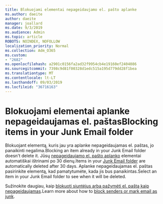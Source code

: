 ```yaml
---
title: Blokuojami elementai nepageidaujamo el. pašto aplanke
ms.author: daeite
author: daeite
manager: joallard
ms.date: 9/3/2019
ms.audience: Admin
ms.topic: article
ROBOTS: NOINDEX, NOFOLLOW
localization_priority: Normal
ms.collection: Adm_O365
ms.custom:
- "2682"
ms.openlocfilehash: a2901c0156fa2ad32f9954cb4e19160ef2404086
ms.sourcegitcommit: 7398c9d81f00328d1edc515a195d779dd28f1bea
ms.translationtype: MT
ms.contentlocale: lt-LT
ms.lasthandoff: 09/03/2019
ms.locfileid: "36716163"
---
```

# <a name="blocking-items-in-your-junk-email-folder"></a><span data-ttu-id="859ae-102">Blokuojami elementai aplanke nepageidaujamas el. paštas</span><span class="sxs-lookup"><span data-stu-id="859ae-102">Blocking items in your Junk Email folder</span></span>

<span data-ttu-id="859ae-103">Blokuojant elementą, kuris jau yra aplanke nepageidaujamas el. paštas, jo panaikinti negalima.</span><span class="sxs-lookup"><span data-stu-id="859ae-103">Blocking an item already in your Junk Email folder doesn't delete it.</span></span> <span data-ttu-id="859ae-104">Jūsų [nepageidaujamo el. pašto aplanko](https://outlook.live.com/mail/junkemail) elementai automatiškai ištrinami po 30 dienų.</span><span class="sxs-lookup"><span data-stu-id="859ae-104">Items in your [Junk Email folder](https://outlook.live.com/mail/junkemail) are automatically deleted after 30 days.</span></span> <span data-ttu-id="859ae-105">Aplanke nepageidaujamas el. paštas pasirinkite elementą, kad pamatytumėte, kada jis bus panaikintas.</span><span class="sxs-lookup"><span data-stu-id="859ae-105">Select an item in your Junk Email folder to see when it will be deleted.</span></span>

<span data-ttu-id="859ae-106">Sužinokite daugiau, kaip [blokuoti siuntėjus arba pažymėti el. paštą kaip nepageidaujamas](https://support.office.com/article/a3ece97b-82f8-4a5e-9ac3-e92fa6427ae4).</span><span class="sxs-lookup"><span data-stu-id="859ae-106">Learn more about how to [block senders or mark email as junk](https://support.office.com/article/a3ece97b-82f8-4a5e-9ac3-e92fa6427ae4).</span></span>